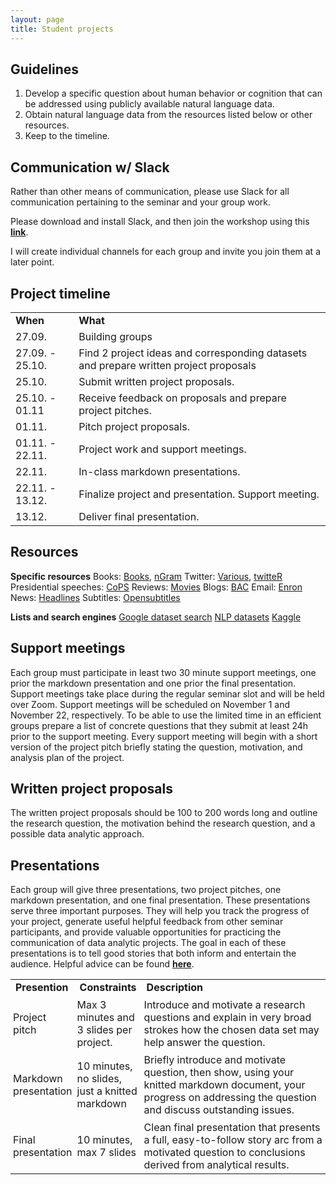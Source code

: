 ```yaml
---
layout: page
title: Student projects
---
```


## Guidelines

1. Develop a specific question about human behavior or cognition that can be addressed using publicly available natural language data.
2. Obtain natural language data from the resources listed below or other resources.
3. Keep to the timeline.

## Communication w/ Slack

Rather than other means of communication, please use Slack for all communication pertaining to the seminar and your group work.

Please download and install Slack, and then join the workshop using this <a href="https://join.slack.com/t/slack-ji25555/shared_invite/zt-w5v312s4-vJJV~LYFLDg1DxnY1ifC6A"><b>link</b></a>.

I will create individual channels for each group and invite you join them at a later point.

## Project timeline

<table cellspacing="0" cellpadding="0">
  <tr>
    <td ><b>When</b></td>
    <td ><b>What</b></td>
  </tr>
  <tr>
    <td >27.09.</td>
    <td>Building groups</td>
  </tr>
  <tr>
    <td >27.09. - 25.10.</td>
    <td>Find 2 project ideas and corresponding datasets and prepare written project proposals</td>
  </tr>
  <tr>
    <td >25.10.</td>
    <td>Submit written project proposals.</td>
  </tr>
  <tr>
    <td >25.10. - 01.11</td>
    <td>Receive feedback on proposals and prepare project pitches.</td>
  </tr>
  <tr>
    <td >01.11.</td>
    <td>Pitch project proposals.</td>
  </tr>
  <tr>
    <td >01.11. - 22.11.</td>
    <td>Project work and support meetings.</td>
  </tr>
  <tr>
    <td >22.11.</td>
    <td>In-class markdown presentations.</td>
  </tr>
  <tr>
    <td >22.11. - 13.12.</td>
    <td>Finalize project and presentation. Support meeting.</td>
  </tr>
  <tr>
    <td >13.12.</td>
    <td>Deliver final presentation.</td>
  </tr>
</table>

## Resources

<b>Specific resources</b>
Books: <a href="http://www.gutenberg.org/">Books</a>, <a href="https://github.com/seancarmody/ngramr">nGram</a>
Twitter: <a href="https://www.figure-eight.com/data-for-everyone/">Various</a>, <a href="http://geoffjentry.hexdump.org/twitteR.pdf">twitteR</a>
Presidential speeches: <a href="http://www.thegrammarlab.com/?nor-portfolio=corpus-of-presidential-speeches-cops-and-a-clintontrump-corpus">CoPS</a>
Reviews: <a href="http://ai.stanford.edu/~amaas/data/sentiment/">Movies</a>
Blogs: <a href="http://u.cs.biu.ac.il/~koppel/BlogCorpus.htm">BAC</a>
Email: <a href="https://www.cs.cmu.edu/~./enron/">Enron</a>
News: <a href="https://www.kaggle.com/therohk/million-headlines">Headlines</a>
Subtitles: <a href="https://www.opensubtitles.org/de">Opensubtitles</a>

<b>Lists and search engines</b>
<a href="https://datasetsearch.research.google.com/">Google dataset search</a>
<a href="https://github.com/niderhoff/nlp-datasets">NLP datasets</a>
<a href="https://www.kaggle.com/">Kaggle</a>

## Support meetings

Each group must participate in least two 30 minute support meetings, one prior the markdown presentation and one prior the final presentation. Support meetings take place during the regular seminar slot and will be held over Zoom. Support meetings will be scheduled on November 1 and November 22, respectively. To be able to use the limited time in an efficient groups prepare a list of concrete questions that they submit at least 24h prior to the support meeting. Every support meeting will begin with a short version of the project pitch briefly stating the question, motivation, and analysis plan of the project.       

## Written project proposals

The written project proposals should be 100 to 200 words long and outline the research question, the motivation behind the research question, and a possible data analytic approach. 

## Presentations

Each group will give three presentations, two project pitches, one markdown presentation, and one final presentation. These presentations serve three important purposes. They will help you track the progress of your project, generate useful helpful feedback from other seminar participants, and provide valuable opportunities for practicing the communication of data analytic projects. The goal in each of these presentations is to tell good stories that both inform and entertain the audience. Helpful advice can be found <a href="http://www.podiumwisdom.com/blog/2015/11/15/4-tips-best-science-communicators"><b>here</b></a>.

<table cellspacing="0" cellpadding="0">
  <col width="20%">
  <col width="20%">
  <col width="60%">
  <tr>
    <td><b>Presention</b></td>
    <td><b>Constraints</b></td>
    <td><b>Description</b></td>
  </tr>
  <tr>
    <td style="padding:4px">Project pitch</td>
    <td style="padding:4px">Max 3 minutes and 3 slides per project.</td>
    <td style="padding:4px">Introduce and motivate a research questions and explain in very broad strokes how the chosen data set may help answer the question.</td>
  </tr>
  <tr>
    <td style="padding:4px">Markdown presentation</td>
    <td style="padding:4px">10 minutes, no slides, just a knitted markdown</td>
    <td style="padding:4px">Briefly introduce and motivate question, then show, using your knitted markdown document, your progress on addressing the question and discuss outstanding issues.</td>
  </tr>
  <tr>
    <td style="padding:4px">Final presentation</td>
    <td style="padding:4px">10 minutes, max 7 slides</td>
    <td style="padding:4px">Clean final presentation that presents a full, easy-to-follow story arc from a motivated question to conclusions derived from analytical results.</td>
  </tr>
</table>
